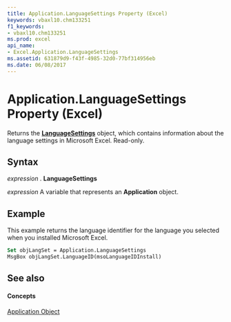 ```yaml
---
title: Application.LanguageSettings Property (Excel)
keywords: vbaxl10.chm133251
f1_keywords:
- vbaxl10.chm133251
ms.prod: excel
api_name:
- Excel.Application.LanguageSettings
ms.assetid: 631879d9-f43f-4985-32d0-77bf314956eb
ms.date: 06/08/2017
---
```



# Application.LanguageSettings Property (Excel)

Returns the  **[LanguageSettings](http://msdn.microsoft.com/library/936f7d61-87e5-e153-08d4-f8c5c8ef0710%28Office.15%29.aspx)** object, which contains information about the language settings in Microsoft Excel. Read-only.


## Syntax

 _expression_ . **LanguageSettings**

 _expression_ A variable that represents an **Application** object.


## Example

This example returns the language identifier for the language you selected when you installed Microsoft Excel.


```vb
Set objLangSet = Application.LanguageSettings 
MsgBox objLangSet.LanguageID(msoLanguageIDInstall)
```


## See also


#### Concepts


[Application Object](Excel.Application(objec).md)

